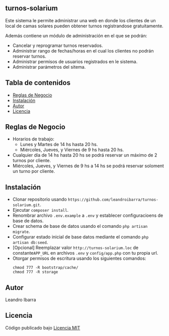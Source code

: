 ## turnos-solarium
Este sistema le permite administrar una web en donde los clientes de un local de camas solares pueden obtener turnos registrandose gratuitamente.

Además contiene un módulo de administración en el que se podrán:
+ Cancelar y reprogramar turnos reservados.
+ Administrar rango de fechas/horas en el cual los clientes no podrán reservar turnos.
+ Administrar permisos de usuarios registrados en le sistema.
+ Administrar parámetros del sitema.

## Tabla de contenidos
- [Reglas de Negocio](#reglas-de-negocio)
- [Instalación](#instalación)
- [Autor](#autor)
- [Licencia](#licencia)

## Reglas de Negocio
+ Horarios de trabajo:
    + Lunes y Martes de 14 hs hasta 20 hs.
    + Miércoles, Jueves, y Viernes de 9 hs hasta 20 hs.
+ Cualquier día de 14 hs hasta 20 hs se podrá reservar un máximo de 2 turnos por cliente.
+ Miércoles, Jueves, y Viernes de 9 hs a 14 hs se podrá reservar soloment un turno por cliente.

## Instalación
- Clonar repositorio usando `https://github.com/leandroibarra/turnos-solarium.git`.
- Ejecutar `composer install`.
- Renombrar archivo `.env.example` a `.env` y establecer configuracioens de base de datos.
- Crear schema de base de datos usando el comando `php artisan migrate`.
- Configurar estado inicial de base datos mediante el comando `php artisan db:seed`.
- [Opcional] Reemplazar valor `http://turnos-solarium.loc` de constante`APP_URL` en archivos `.env` y `config/app.php` con tu propia url.
- Otorgar permisos de escritura usando los siguientes comandos:
    ```
    chmod 777 -R bootstrap/cache/
    chmod 777 -R storage

## Autor
Leandro Ibarra

## Licencia
Código publicado bajo [Licencia MIT](https://github.com/leandroibarra/turnos-solarium/blob/master/LICENSE)
